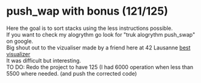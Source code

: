 # push_wap with bonus (121/125)

Here the goal is to sort stacks using the less instructions possible.<br />
If you want to check my alogrythm go look for "truk alogrythm push_swap" on google. <br />
Big shout out to the vizualiser made by a friend here at 42 Lausanne <a href="push.peuf.ch">best visualizer</a><br />
It was difficult but interesting.<br />
TO DO: Redo the project to have 125 (I had 6000 operation when less than 5500 where needed. (and push the corrected code)
